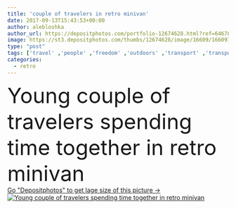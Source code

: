 ```yaml
---
title: 'couple of travelers in retro minivan'
date: 2017-09-13T15:43:53+00:00
author: alebloshka
author_url: https://depositphotos.com/portfolio-12674628.html?ref=64678756
image: https://st3.depositphotos.com/thumbs/12674628/image/16609/166097372/api_thumb_450.jpg?forcejpeg=true
type: "post"
tags: ['travel' ,'people' ,'freedom' ,'outdoors' ,'transport' ,'transportation' ,'friendship' ,'car' ,'couple' ,'lifestyle' ,'together' ,'togetherness' ,'friends' ,'trendy' ,'tourism' ,'vacation' ,'journey' ,'old fashioned' ,'closeness' ,'traveling' ,'relationship' ,'boyfriend' ,'girlfriend' ,'travelers' ,'Wandern' ,'campervan' ,'young adult' ,'Youth Culture' ,'Retro Revival' ,'spend time' ,'Road Trip' ,'Retro Styled' ,'caucasian woman' ,'Caucasian Man' ,'Weekend Activity' ,'van vehicle' ,'vintage van' ,'retro minivan' ]
categories: 
  - retro
---
```

<div aling="center">
            <font size="60"> Young couple of travelers spending time together in retro minivan</font>   
</div>
<div>
    <a href='https://st3.depositphotos.com/thumbs/12674628/image/16609/166097372/api_thumb_450.jpg?forcejpeg=true?ref=64678756' target=_blank > Go "Depositphotos" to get lage size of this picture ->
        <img href='https://st3.depositphotos.com/thumbs/12674628/image/16609/166097372/api_thumb_450.jpg?forcejpeg=true?ref=64678756' src='https://st3.depositphotos.com/12674628/16609/i/950/depositphotos_166097372-stock-photo-couple-of-travelers-in-retro.jpg?forcejpeg=true' alt='Young couple of travelers spending time together in retro minivan' >
    </a>
</div>
